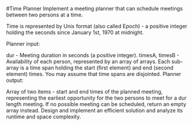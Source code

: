 #Time Planner
Implement a meeting planner that can schedule meetings between two persons at a time.

Time is represented by Unix format (also called Epoch) - a positive integer holding the seconds since January 1st, 1970 at midnight. 

Planner input:

dur - Meeting duration in seconds (a positive integer).
timesA, timesB - Availability of each person, represented by an array of arrays.
Each sub-array is a time span holding the start (first element) and end (second element) times.
You may assume that time spans are disjointed.
Planner output:

Array of two items - start and end times of the planned meeting, representing the earliest opportunity for the two persons to meet for a dur length meeting.
If no possible meeting can be scheduled, return an empty array instead.
Design and implement an efficient solution and analyze its runtime and space complexity.
